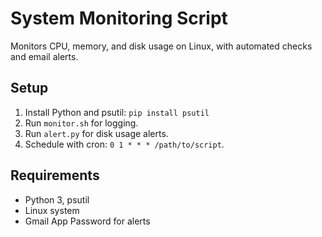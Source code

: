 # System Monitoring Script
Monitors CPU, memory, and disk usage on Linux, with automated checks and email alerts.
## Setup
1. Install Python and psutil: `pip install psutil`
2. Run `monitor.sh` for logging.
3. Run `alert.py` for disk usage alerts.
4. Schedule with cron: `0 1 * * * /path/to/script`.
## Requirements
- Python 3, psutil
- Linux system
- Gmail App Password for alerts
